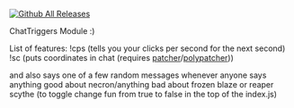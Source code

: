 [![Github All Releases](https://img.shields.io/github/downloads/ChainChomp5040/ChatTriggersCPSCounter/total.svg)]()

ChatTriggers Module :)

List of features: !cps (tells you your clicks per second for the next second) !sc (puts coordinates in chat (requires [patcher](https://sk1er.club/mods/patcher)/[polypatcher](https://modrinth.com/mod/patcher)))

and also says one of a few random messages whenever anyone says anything good about necron/anything bad about frozen blaze or reaper scythe (to toggle change fun from true to false in the top of the index.js)
